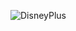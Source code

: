 ![DisneyPlus](https://github.com/MarcoantonioCaldeira/Disney-Plus-Clone/assets/88919003/200b2fc6-520f-457b-b0e0-23b587a2ed2c)


